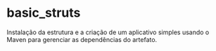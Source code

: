 # basic_struts
Instalação da estrutura e a criação de um aplicativo simples usando o Maven para gerenciar as dependências do artefato.
